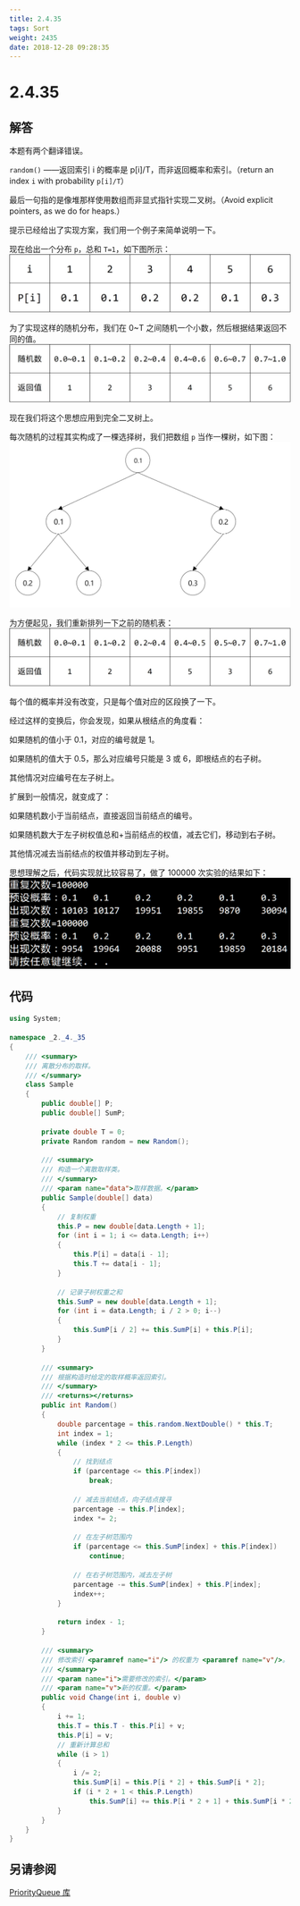 ```yaml
---
title: 2.4.35
tags: Sort
weight: 2435
date: 2018-12-28 09:28:35
---
```


# 2.4.35


## 解答

本题有两个翻译错误。

`random()` ——返回索引 i 的概率是 p[i]/T，而非返回概率和索引。（return an index `i` with probability `p[i]/T`）

最后一句指的是像堆那样使用数组而非显式指针实现二叉树。（Avoid explicit pointers, as we do for heaps.）

提示已经给出了实现方案，我们用一个例子来简单说明一下。

现在给出一个分布 `p`，总和 `T=1`，如下图所示：
![](/resources/2-4-35/1.png)

为了实现这样的随机分布，我们在 0~T 之间随机一个小数，然后根据结果返回不同的值。
![](/resources/2-4-35/2.png)

现在我们将这个思想应用到完全二叉树上。

每次随机的过程其实构成了一棵选择树，我们把数组 `p` 当作一棵树，如下图：
![](/resources/2-4-35/3.png)

为方便起见，我们重新排列一下之前的随机表：
![](/resources/2-4-35/4.png)

每个值的概率并没有改变，只是每个值对应的区段换了一下。

经过这样的变换后，你会发现，如果从根结点的角度看：

如果随机的值小于 0.1，对应的编号就是 1。

如果随机的值大于 0.5，那么对应编号只能是 3 或 6，即根结点的右子树。

其他情况对应编号在左子树上。

扩展到一般情况，就变成了：

如果随机数小于当前结点，直接返回当前结点的编号。

如果随机数大于左子树权值总和+当前结点的权值，减去它们，移动到右子树。

其他情况减去当前结点的权值并移动到左子树。

思想理解之后，代码实现就比较容易了，做了 100000 次实验的结果如下：
![](/resources/2-4-35/5.png)

## 代码

```csharp
using System;

namespace _2._4._35
{
    /// <summary>
    /// 离散分布的取样。
    /// </summary>
    class Sample
    {
        public double[] P;
        public double[] SumP;

        private double T = 0;
        private Random random = new Random();

        /// <summary>
        /// 构造一个离散取样类。
        /// </summary>
        /// <param name="data">取样数据。</param>
        public Sample(double[] data)
        {
            // 复制权重
            this.P = new double[data.Length + 1];
            for (int i = 1; i <= data.Length; i++)
            {
                this.P[i] = data[i - 1];
                this.T += data[i - 1];
            }

            // 记录子树权重之和
            this.SumP = new double[data.Length + 1];
            for (int i = data.Length; i / 2 > 0; i--)
            {
                this.SumP[i / 2] += this.SumP[i] + this.P[i];
            }
        }

        /// <summary>
        /// 根据构造时给定的取样概率返回索引。
        /// </summary>
        /// <returns></returns>
        public int Random()
        {
            double parcentage = this.random.NextDouble() * this.T;
            int index = 1;
            while (index * 2 <= this.P.Length)
            {
                // 找到结点
                if (parcentage <= this.P[index])
                    break;
                
                // 减去当前结点，向子结点搜寻
                parcentage -= this.P[index];
                index *= 2;

                // 在左子树范围内
                if (parcentage <= this.SumP[index] + this.P[index])
                    continue;

                // 在右子树范围内，减去左子树
                parcentage -= this.SumP[index] + this.P[index];
                index++;
            }

            return index - 1;
        }

        /// <summary>
        /// 修改索引 <paramref name="i"/> 的权重为 <paramref name="v"/>。
        /// </summary>
        /// <param name="i">需要修改的索引。</param>
        /// <param name="v">新的权重。</param>
        public void Change(int i, double v)
        {
            i += 1;
            this.T = this.T - this.P[i] + v;
            this.P[i] = v;
            // 重新计算总和
            while (i > 1)
            {
                i /= 2;
                this.SumP[i] = this.P[i * 2] + this.SumP[i * 2];
                if (i * 2 + 1 < this.P.Length)
                    this.SumP[i] += this.P[i * 2 + 1] + this.SumP[i * 2 + 1];
            }
        }
    }
}
```

## 另请参阅

[PriorityQueue 库](https://github.com/ikesnowy/Algorithms-4th-Edition-in-Csharp/tree/master/2%20Sorting/2.4/PriorityQueue)

